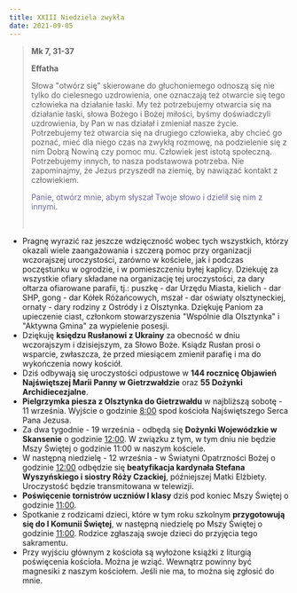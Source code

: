 ```yaml
---
title: XXIII Niedziela zwykła
date: 2021-09-05
---
```


> **Mk 7, 31-37**
>
> **Effatha**
>
> Słowa "otwórz się" skierowane do głuchoniemego odnoszą się nie tylko do cielesnego uzdrowienia, one oznaczają też otwarcie się tego człowieka na działanie łaski. My też potrzebujemy otwarcia się na działanie łaski, słowa Bożego i Bożej miłości, byśmy doświadczyli uzdrowienia, by Pan w nas działał i zmieniał nasze życie. Potrzebujemy też otwarcia się na drugiego człowieka, aby chcieć go poznać, mieć dla niego czas na zwykłą rozmowę, na podzielenie się z nim Dobrą Nowiną czy pomoc mu. Człowiek jest istotą społeczną. Potrzebujemy innych, to nasza podstawowa potrzeba. Nie zapominajmy, że Jezus przyszedł na ziemię, by nawiązać kontakt z człowiekiem.
>
> <span style="color: #666699;"> Panie, otwórz mnie, abym słyszał Twoje słowo i dzielił się nim z innymi. </span>
>
> &nbsp;

- Pragnę wyrazić raz jeszcze wdzięczność wobec tych wszystkich, którzy okazali wiele zaangażowania i szczerą pomoc przy organizacji wczorajszej uroczystości, zarówno w kościele, jak i podczas poczęstunku w ogrodzie, i w pomieszczeniu byłej kaplicy. Dziekuję za wszystkie ofiary składane na organizację tej uroczystości, za dary ołtarza ofiarowane parafii, tj.: puszkę - dar Urzędu Miasta, kielich - dar SHP, gong - dar Kółek Różańcowych, mszał - dar oświaty olsztyneckiej, ornaty - dary rodziny z Ostródy i z Olsztynka. Dziękuję Paniom za upieczenie ciast, członkom stowarzyszenia "Wspólnie dla Olsztynka" i "Aktywna Gmina" za wypielenie posesji.
- Dziękuję **księdzu Rusłanowi z Ukrainy** za obecność w dniu wczorajszym i dzisiejszym, za Słowo Boże. Ksiądz Rusłan prosi o wsparcie, zwłaszcza, że przed miesiącem zmienił parafię i ma do wykończenia nowy kościół.
- Dziś odbywają się uroczystości odpustowe w **144 rocznicę Objawień Najświętszej Marii Panny w Gietrzwałdzie** oraz **55 Dożynki Archidiecezjalne**.
- **Pielgrzymka piesza z Olsztynka do Gietrzwałdu** w najbliższą sobotę - 11 września. Wyjście o godzinie <u>8:00</u> spod kościoła Najświętszego Serca Pana Jezusa.
- Za dwa tygodnie - 19 września - odbędą się **Dożynki Wojewódzkie w Skansenie** o godzinie <u>12:00</u>. W związku z tym, w tym dniu nie będzie Mszy Świętej o godzinie 11:00 w naszym kościele.
- W następną niedzielę - 12 września - w Światyni Opatrzności Bożej o godzinie <u>12:00</u> odbędzie się **beatyfikacja kardynała Stefana Wyszyńskiego i siostry Róży Czackiej**, późniejszej Matki Elżbiety. Uroczystość będzie transmitowana w telewizji.
- **Poświęcenie tornistrów uczniów I klasy** dziś pod koniec Mszy Świętej o godzinie <u>11:00</u>.
- Spotkanie z rodzicami dzieci, które w tym roku szkolnym **przygotowują się do I Komunii Świętej**, w następną niedzielę po Mszy Świętej o godzinie <u>11:00</u>. Rodzice zgłaszają swoje dzieci do przyjęcia tego sakramentu.
- Przy wyjściu głównym z kościoła są wyłożone książki z liturgią poświęcenia kościoła. Można je wziąć. Wewnątrz powinny być magnesiki z naszym kościołem. Jeśli nie ma, to można się zgłosić do mnie.
